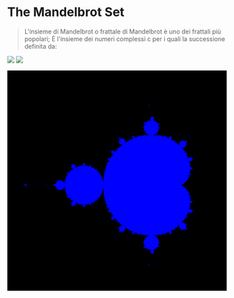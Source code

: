 # The Mandelbrot Set

>L'insieme di Mandelbrot o frattale di Mandelbrot è uno dei frattali più popolari;
>È l'insieme dei numeri complessi c per i quali la successione definita da: 
<img src="https://render.githubusercontent.com/render/math?math=z_0 = 0">
<img src="https://render.githubusercontent.com/render/math?math=z_{n+1}=z_n^2+c">

![complexset](https://github.com/samuelelanzi/mandelbrot/blob/main/complexset/images/mandelbrot.png)
